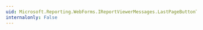 ```yaml
---
uid: Microsoft.Reporting.WebForms.IReportViewerMessages.LastPageButtonToolTip
internalonly: False
---
```

